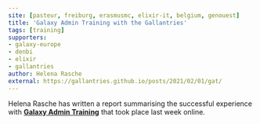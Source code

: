 ```yaml
---
site: [pasteur, freiburg, erasmusmc, elixir-it, belgium, genouest]
title: 'Galaxy Admin Training with the Gallantries'
tags: [training]
supporters:
- galaxy-europe
- denbi
- elixir
- gallantries
author: Helena Rasche
external: https://gallantries.github.io/posts/2021/02/01/gat/
---
```


Helena Rasche has written a report summarising the successful experience with [__Galaxy Admin Training__](https://galaxyproject.org/events/2021-01-admin-training/) that took place last week online.
